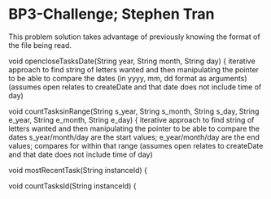 # BP3-Challenge; Stephen Tran
This problem solution takes advantage of previously knowing the format of the file being read.

void opencloseTasksDate(String year, String month, String day) {
  iterative approach to find string of letters wanted and then manipulating the pointer to be able to compare the dates
  (in yyyy, mm, dd format as arguments)
  (assumes open relates to createDate and that date does not include time of day)

void countTasksinRange(String s_year, String s_month, String s_day, String e_year, String e_month, String e_day) {
  iterative approach to find string of letters wanted and then manipulating the pointer to be able to compare the dates
  s_year/month/day are the start values; e_year/month/day are the end values; compares for within that range
  (assumes open relates to createDate and that date does not include time of day)

void mostRecentTask(String instanceId) {

void countTasksId(String instanceId) {
